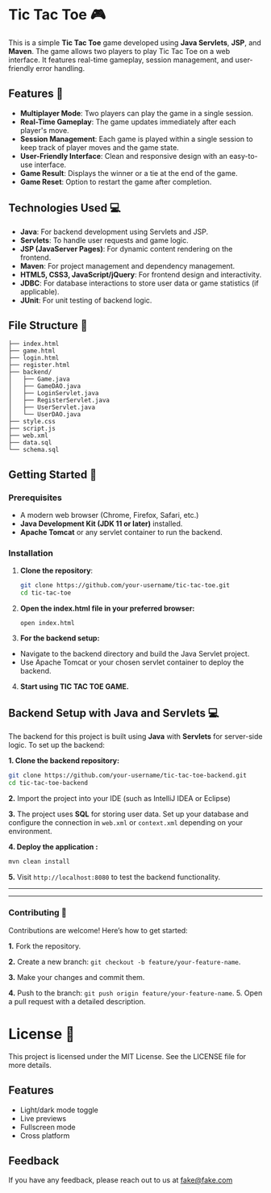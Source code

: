 # Tic Tac Toe 🎮

This is a simple **Tic Tac Toe** game developed using **Java Servlets**, **JSP**, and **Maven**. The game allows two players to play Tic Tac Toe on a web interface. It features real-time gameplay, session management, and user-friendly error handling.

## Features 🚀

- **Multiplayer Mode**: Two players can play the game in a single session.
- **Real-Time Gameplay**: The game updates immediately after each player's move.
- **Session Management**: Each game is played within a single session to keep track of player moves and the game state.
- **User-Friendly Interface**: Clean and responsive design with an easy-to-use interface.
- **Game Result**: Displays the winner or a tie at the end of the game.
- **Game Reset**: Option to restart the game after completion.

## Technologies Used 💻

- **Java**: For backend development using Servlets and JSP.
- **Servlets**: To handle user requests and game logic.
- **JSP (JavaServer Pages)**: For dynamic content rendering on the frontend.
- **Maven**: For project management and dependency management.
- **HTML5, CSS3, JavaScript/jQuery**: For frontend design and interactivity.
- **JDBC**: For database interactions to store user data or game statistics (if applicable).
- **JUnit**: For unit testing of backend logic.


## File Structure 📂
```
├── index.html
├── game.html
├── login.html
├── register.html
├── backend/
│   ├── Game.java
│   ├── GameDAO.java
│   ├── LoginServlet.java
│   ├── RegisterServlet.java
│   ├── UserServlet.java
│   └── UserDAO.java
├── style.css
├── script.js
├── web.xml
├── data.sql
└── schema.sql
```



## Getting Started 🏁

### Prerequisites

- A modern web browser (Chrome, Firefox, Safari, etc.)
- **Java Development Kit (JDK 11 or later)** installed.
- **Apache Tomcat** or any servlet container to run the backend.

### Installation

1. **Clone the repository**:
   ```bash
   git clone https://github.com/your-username/tic-tac-toe.git
   cd tic-tac-toe

2. **Open the index.html file in your preferred browser:**
   
       open index.html

3. **For the backend setup:**
- Navigate to the backend directory and build the Java Servlet project.
- Use Apache Tomcat or your chosen servlet container to deploy the backend.
4. **Start using TIC TAC TOE GAME.**

## Backend Setup with Java and Servlets 💻

The backend for this project is built using **Java** with **Servlets** for server-side logic. To set up the backend:

**1. Clone the backend repository:**

   ```bash
   git clone https://github.com/your-username/tic-tac-toe-backend.git
   cd tic-tac-toe-backend
   ```

**2.** Import the project into your IDE (such as IntelliJ IDEA or Eclipse) 

**3.** The project uses **SQL** for storing user data. Set up your database and configure the connection in `web.xml` or `context.xml` depending on your environment.

**4. Deploy the application :**

   ```bash
   mvn clean install
   ```

**5.** Visit `http://localhost:8080` to test the backend functionality.

---

---
### Contributing 🤝

Contributions are welcome! Here’s how to get started:

**1.** Fork the repository.

**2.** Create a new branch: `git checkout -b feature/your-feature-name`.

**3.** Make your changes and commit them.

**4.** Push to the branch: `git push origin feature/your-feature-name`.
   5. Open a pull request with a detailed description.

   # License 📜

This project is licensed under the MIT License. See the LICENSE file for more details.



## Features

- Light/dark mode toggle
- Live previews
- Fullscreen mode
- Cross platform


## Feedback

If you have any feedback, please reach out to us at fake@fake.com

